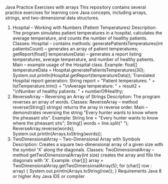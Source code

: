 Java Practice Exercises with arrays
This repository contains several practice exercises for learning core Java concepts, including arrays, strings, and two-dimensional data structures.
1. Hospital – Working with Numbers (Patient Temperatures)
Description:
The program simulates patient temperatures in a hospital, calculates the average temperature, and counts the number of healthy patients.
Classes:
Hospital – contains methods:
generatePatientsTemperatures(int patientsCount) – generates an array of patient temperatures;
getReport(float[] temperatureData) – generates a report listing temperatures, average temperature, and number of healthy patients.
Main – example usage of the Hospital class.
Example:
float[] temperatureData = Hospital.generatePatientsTemperatures(30);
System.out.println(Hospital.getReport(temperatureData));
Translated Hospital report generation:
String report =
        "Patient temperatures: " + listTemperature.trim() +
        "\nAverage temperature: " + result2 +
        "\nNumber of healthy patients: " + numberOfHealthy;
2. ReverseArray – Reversing an Array of Strings
Description:
The program reverses an array of words.
Classes:
ReverseArray – method reverse(String[] strings) returns the array in reverse order.
Main – demonstrates reversing the string "Every hunter wants to know where the pheasant sits".
Example:
String line = "Every hunter wants to know where the pheasant sits";
String[] words = line.split(" ");
ReverseArray.reverse(words);
System.out.println(Arrays.toString(words));
3. TwoDimensionalArray – Two-Dimensional Array with Symbols
Description:
Creates a square two-dimensional array of a given size with the symbol 'X' along the diagonals.
Classes:
TwoDimensionalArray – method getTwoDimensionalArray(int size) creates the array and fills the diagonals with 'X'.
Example:
char[][] array = TwoDimensionalArray.getTwoDimensionalArray(5);
for (char[] row : array) {
    System.out.println(Arrays.toString(row));
}
Requirements
Java 8 or higher
Any Java IDE or compiler
